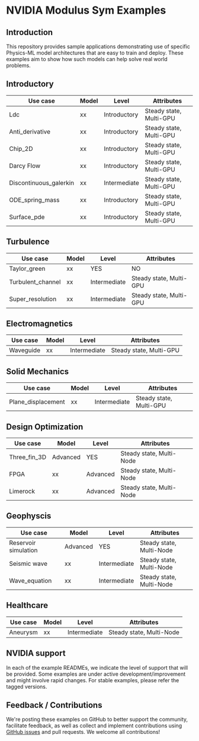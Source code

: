 <!-- markdownlint-disable MD043 -->
# NVIDIA Modulus Sym Examples

## Introduction

This repository provides sample applications demonstrating use of specific Physics-ML
model architectures that are easy to train and deploy. These examples aim to show how
such models can help solve real world problems.

## Introductory

|Use case|Model|Level|Attributes|
| --- | --- |  --- | --- |
|Ldc| xx |Introductory|Steady state, Multi-GPU|
|Anti_derivative| xx |Introductory|Steady state, Multi-GPU|
|Chip_2D| xx |Introductory|Steady state, Multi-GPU|
|Darcy Flow| xx |Introductory|Steady state, Multi-GPU|
|Discontinuous_galerkin| xx |Intermediate|Steady state, Multi-GPU|
|ODE_spring_mass| xx |Introductory|Steady state, Multi-GPU|
|Surface_pde| xx |Introductory|Steady state, Multi-GPU|

## Turbulence

|Use case|Model|Level|Attributes|
| --- | --- | --- | --- |
|Taylor_green| xx |YES|NO|
|Turbulent_channel| xx |Intermediate|Steady state, Multi-GPU|
|Super_resolution| xx |Intermediate|Steady state, Multi-GPU|

## Electromagnetics

|Use case|Model|Level|Attributes|
| --- | --- | --- | --- |
|Waveguide| xx |Intermediate|Steady state, Multi-GPU|

## Solid Mechanics

|Use case|Model|Level|Attributes|
| --- | --- | --- | --- |
|Plane_displacement| xx |Intermediate|Steady state, Multi-GPU|

## Design Optimization

|Use case|Model|Level|Attributes|
| --- | --- | --- | --- |
|Three_fin_3D| Advanced |YES|Steady state, Multi-Node|
|FPGA| xx |Advanced|Steady state, Multi-Node|
|Limerock| xx |Advanced|Steady state, Multi-Node|

## Geophyscis

|Use case|Model|Level|Attributes|
| --- | --- | --- | --- |
|Reservoir simulation| Advanced |YES|Steady state, Multi-Node|
|Seismic wave| xx |Intermediate|Steady state, Multi-Node|
|Wave_equation| xx |Intermediate|Steady state, Multi-Node|

## Healthcare

|Use case|Model|Level|Attributes|
| --- | --- | --- | --- |
|Aneurysm| xx |Intermediate|Steady state, Multi-Node|


## NVIDIA support

In each of the example READMEs, we indicate the level of support that will be provided.
Some examples are under active development/improvement and might involve rapid changes.
For stable examples, please refer the tagged versions.

## Feedback / Contributions

We're posting these examples on GitHub to better support the community, facilitate
feedback, as well as collect and implement contributions using
[GitHub issues](https://github.com/NVIDIA/modulus-launch/issues) and pull requests.
We welcome all contributions!

